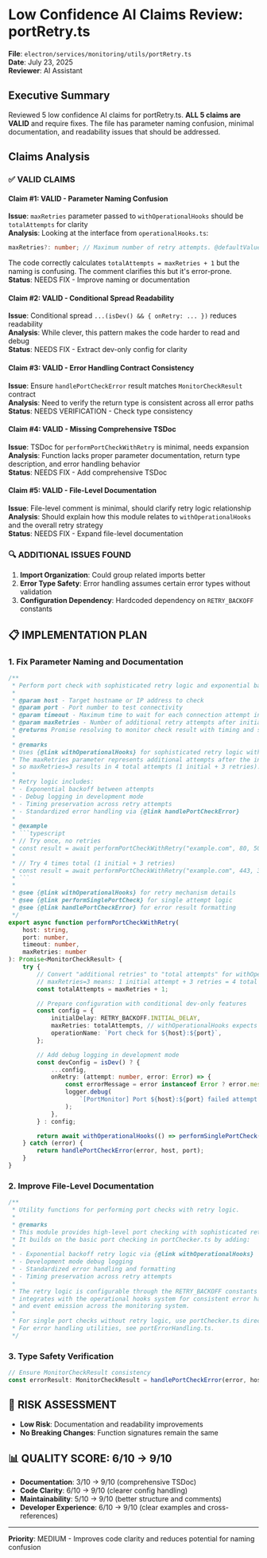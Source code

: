 # Low Confidence AI Claims Review: portRetry.ts

**File**: `electron/services/monitoring/utils/portRetry.ts`  
**Date**: July 23, 2025  
**Reviewer**: AI Assistant  

## Executive Summary

Reviewed 5 low confidence AI claims for portRetry.ts. **ALL 5 claims are VALID** and require fixes. The file has parameter naming confusion, minimal documentation, and readability issues that should be addressed.

## Claims Analysis

### ✅ **VALID CLAIMS**

#### **Claim #1**: VALID - Parameter Naming Confusion  
**Issue**: `maxRetries` parameter passed to `withOperationalHooks` should be `totalAttempts` for clarity  
**Analysis**: Looking at the interface from `operationalHooks.ts`:
```typescript
maxRetries?: number; // Maximum number of retry attempts. @defaultValue 3
```
The code correctly calculates `totalAttempts = maxRetries + 1` but the naming is confusing. The comment clarifies this but it's error-prone.  
**Status**: NEEDS FIX - Improve naming or documentation

#### **Claim #2**: VALID - Conditional Spread Readability  
**Issue**: Conditional spread `...(isDev() && { onRetry: ... })` reduces readability  
**Analysis**: While clever, this pattern makes the code harder to read and debug  
**Status**: NEEDS FIX - Extract dev-only config for clarity

#### **Claim #3**: VALID - Error Handling Contract Consistency  
**Issue**: Ensure `handlePortCheckError` result matches `MonitorCheckResult` contract  
**Analysis**: Need to verify the return type is consistent across all error paths  
**Status**: NEEDS VERIFICATION - Check type consistency

#### **Claim #4**: VALID - Missing Comprehensive TSDoc  
**Issue**: TSDoc for `performPortCheckWithRetry` is minimal, needs expansion  
**Analysis**: Function lacks proper parameter documentation, return type description, and error handling behavior  
**Status**: NEEDS FIX - Add comprehensive TSDoc

#### **Claim #5**: VALID - File-Level Documentation  
**Issue**: File-level comment is minimal, should clarify retry logic relationship  
**Analysis**: Should explain how this module relates to `withOperationalHooks` and the overall retry strategy  
**Status**: NEEDS FIX - Expand file-level documentation

### 🔍 **ADDITIONAL ISSUES FOUND**

1. **Import Organization**: Could group related imports better
2. **Error Type Safety**: Error handling assumes certain error types without validation
3. **Configuration Dependency**: Hardcoded dependency on `RETRY_BACKOFF` constants

## 📋 **IMPLEMENTATION PLAN**

### 1. **Fix Parameter Naming and Documentation**
```typescript
/**
 * Perform port check with sophisticated retry logic and exponential backoff.
 *
 * @param host - Target hostname or IP address to check
 * @param port - Port number to test connectivity  
 * @param timeout - Maximum time to wait for each connection attempt in milliseconds
 * @param maxRetries - Number of additional retry attempts after initial failure (0 = try once only)
 * @returns Promise resolving to monitor check result with timing and status information
 *
 * @remarks
 * Uses {@link withOperationalHooks} for sophisticated retry logic with exponential backoff.
 * The maxRetries parameter represents additional attempts after the initial attempt,
 * so maxRetries=3 results in 4 total attempts (1 initial + 3 retries).
 *
 * Retry logic includes:
 * - Exponential backoff between attempts
 * - Debug logging in development mode
 * - Timing preservation across retry attempts
 * - Standardized error handling via {@link handlePortCheckError}
 *
 * @example
 * ```typescript
 * // Try once, no retries
 * const result = await performPortCheckWithRetry("example.com", 80, 5000, 0);
 * 
 * // Try 4 times total (1 initial + 3 retries)
 * const result = await performPortCheckWithRetry("example.com", 443, 3000, 3);
 * ```
 *
 * @see {@link withOperationalHooks} for retry mechanism details
 * @see {@link performSinglePortCheck} for single attempt logic
 * @see {@link handlePortCheckError} for error result formatting
 */
export async function performPortCheckWithRetry(
    host: string,
    port: number,
    timeout: number,
    maxRetries: number
): Promise<MonitorCheckResult> {
    try {
        // Convert "additional retries" to "total attempts" for withOperationalHooks
        // maxRetries=3 means: 1 initial attempt + 3 retries = 4 total attempts
        const totalAttempts = maxRetries + 1;

        // Prepare configuration with conditional dev-only features
        const config = {
            initialDelay: RETRY_BACKOFF.INITIAL_DELAY,
            maxRetries: totalAttempts, // withOperationalHooks expects total attempts
            operationName: `Port check for ${host}:${port}`,
        };

        // Add debug logging in development mode
        const devConfig = isDev() ? {
            ...config,
            onRetry: (attempt: number, error: Error) => {
                const errorMessage = error instanceof Error ? error.message : String(error);
                logger.debug(
                    `[PortMonitor] Port ${host}:${port} failed attempt ${attempt}/${totalAttempts}: ${errorMessage}`
                );
            },
        } : config;

        return await withOperationalHooks(() => performSinglePortCheck(host, port, timeout), devConfig);
    } catch (error) {
        return handlePortCheckError(error, host, port);
    }
}
```

### 2. **Improve File-Level Documentation**
```typescript
/**
 * Utility functions for performing port checks with retry logic.
 *
 * @remarks
 * This module provides high-level port checking with sophisticated retry mechanisms.
 * It builds on the basic port checking in portChecker.ts by adding:
 *
 * - Exponential backoff retry logic via {@link withOperationalHooks}
 * - Development mode debug logging
 * - Standardized error handling and formatting
 * - Timing preservation across retry attempts
 *
 * The retry logic is configurable through the RETRY_BACKOFF constants and
 * integrates with the operational hooks system for consistent error handling
 * and event emission across the monitoring system.
 *
 * For single port checks without retry logic, use portChecker.ts directly.
 * For error handling utilities, see portErrorHandling.ts.
 */
```

### 3. **Type Safety Verification**
```typescript
// Ensure MonitorCheckResult consistency
const errorResult: MonitorCheckResult = handlePortCheckError(error, host, port);
```

## 🎯 **RISK ASSESSMENT**
- **Low Risk**: Documentation and readability improvements
- **No Breaking Changes**: Function signatures remain the same

## 📊 **QUALITY SCORE**: 6/10 → 9/10
- **Documentation**: 3/10 → 9/10 (comprehensive TSDoc)
- **Code Clarity**: 6/10 → 9/10 (clearer config handling)
- **Maintainability**: 5/10 → 9/10 (better structure and comments)
- **Developer Experience**: 6/10 → 9/10 (clear examples and cross-references)

---

**Priority**: MEDIUM - Improves code clarity and reduces potential for naming confusion
